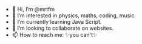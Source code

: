 - 👋 Hi, I’m @mrtfm
- 👀 I’m interested in physics, maths, coding, music.
- 🌱 I’m currently learning Java Script.
- 💞️ I’m looking to collaborate on websites.
- 📫 How to reach me: ✨you can't✨

<!---
mrtfm/mrtfm is a ✨ special ✨ repository because its `README.md` (this file) appears on your GitHub profile.
You can click the Preview link to take a look at your changes.
--->
